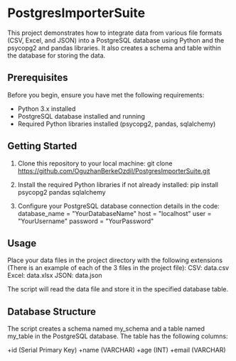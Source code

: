 # PostgresImporterSuite

This project demonstrates how to integrate data from various file formats (CSV, Excel, and JSON) into a PostgreSQL database using Python and the psycopg2 and pandas libraries. It also creates a schema and table within the database for storing the data.

## Prerequisites

Before you begin, ensure you have met the following requirements:

- Python 3.x installed
- PostgreSQL database installed and running
- Required Python libraries installed (psycopg2, pandas, sqlalchemy)

## Getting Started

1. Clone this repository to your local machine:
   git clone https://github.com/OguzhanBerkeOzdil/PostgresImporterSuite.git

2. Install the required Python libraries if not already installed:
   pip install psycopg2 pandas sqlalchemy

3. Configure your PostgreSQL database connection details in the code:
   database_name = "YourDatabaseName"
   host = "localhost"
   user = "YourUsername"
   password = "YourPassword"
   
## Usage
Place your data files in the project directory with the following extensions (There is an example of each of the 3 files in the project file):
  CSV:   data.csv
  Excel: data.xlsx
  JSON:  data.json
  
The script will read the data file and store it in the specified database table.

## Database Structure
The script creates a schema named my_schema and a table named my_table in the PostgreSQL database. The table has the following columns:

+id (Serial Primary Key)
+name (VARCHAR)
+age (INT)
+email (VARCHAR)
